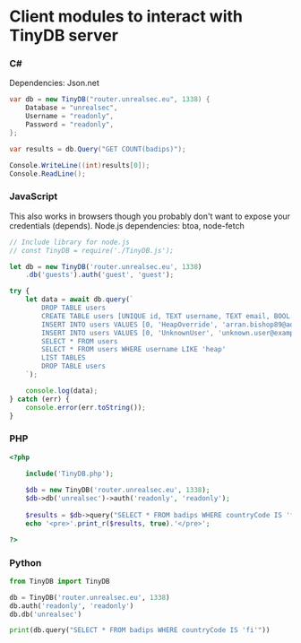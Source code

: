 # Client modules to interact with TinyDB server

### C#
Dependencies: Json.net
```csharp
var db = new TinyDB("router.unrealsec.eu", 1338) {
    Database = "unrealsec",
    Username = "readonly",
    Password = "readonly",
};

var results = db.Query("GET COUNT(badips)");

Console.WriteLine((int)results[0]);
Console.ReadLine();
```

### JavaScript
This also works in browsers though you probably don't want to expose your credentials (depends).
Node.js dependencies: btoa, node-fetch
```js
// Include library for node.js
// const TinyDB = require('./TinyDB.js');

let db = new TinyDB('router.unrealsec.eu', 1338)
    .db('guests').auth('guest', 'guest');

try {
    let data = await db.query(`
        DROP TABLE users
        CREATE TABLE users [UNIQUE id, TEXT username, TEXT email, BOOL admin]
        INSERT INTO users VALUES [0, 'HeapOverride', 'arran.bishop89@aol.com', true]
        INSERT INTO users VALUES [0, 'UnknownUser', 'unknown.user@example.com', false]
        SELECT * FROM users
        SELECT * FROM users WHERE username LIKE 'heap'
        LIST TABLES
        DROP TABLE users
    `);

    console.log(data);
} catch (err) {
    console.error(err.toString());
}
```

### PHP
```php
<?php

	include('TinyDB.php');
	
	$db = new TinyDB('router.unrealsec.eu', 1338);
	$db->db('unrealsec')->auth('readonly', 'readonly');
	
	$results = $db->query("SELECT * FROM badips WHERE countryCode IS 'fi'");
	echo '<pre>'.print_r($results, true).'</pre>';

?>
```

### Python
```python
from TinyDB import TinyDB

db = TinyDB('router.unrealsec.eu', 1338)
db.auth('readonly', 'readonly')
db.db('unrealsec')

print(db.query("SELECT * FROM badips WHERE countryCode IS 'fi'"))
```
